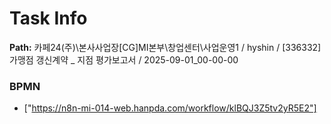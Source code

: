 # Task Info

**Path:** 카페24(주)\본사사업장\[CG]MI본부\창업센터\사업운영1 / hyshin / [336332] 가맹점 갱신계약 _ 지점 평가보고서 / 2025-09-01_00-00-00

### BPMN
- ["https://n8n-mi-014-web.hanpda.com/workflow/klBQJ3Z5tv2yR5E2"]

